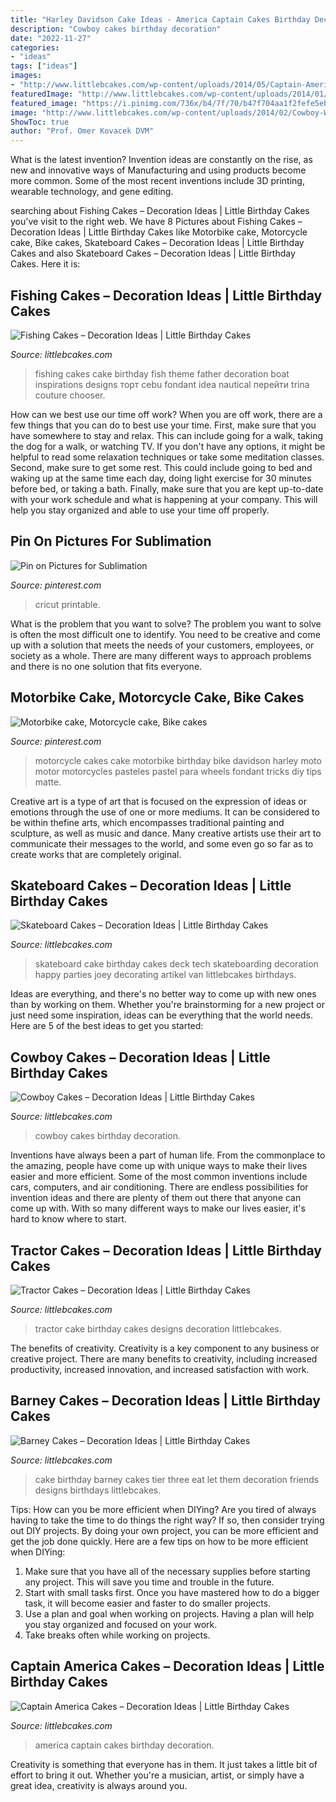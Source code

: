 ```yaml
---
title: "Harley Davidson Cake Ideas - America Captain Cakes Birthday Decoration"
description: "Cowboy cakes birthday decoration"
date: "2022-11-27"
categories:
- "ideas"
tags: ["ideas"]
images:
- "http://www.littlebcakes.com/wp-content/uploads/2014/05/Captain-America-Cakes-Photos.jpg"
featuredImage: "http://www.littlebcakes.com/wp-content/uploads/2014/01/Barney-Cakes.jpg"
featured_image: "https://i.pinimg.com/736x/b4/7f/70/b47f704aa1f2fefe5ebf7847afd4bcbe.jpg"
image: "http://www.littlebcakes.com/wp-content/uploads/2014/02/Cowboy-Wedding-Cakes.jpg"
ShowToc: true
author: "Prof. Omer Kovacek DVM"
---
```



What is the latest invention?
Invention ideas are constantly on the rise, as new and innovative ways of Manufacturing and using products become more common. Some of the most recent inventions include 3D printing, wearable technology, and gene editing.

	

		
searching about Fishing Cakes – Decoration Ideas | Little Birthday Cakes you've visit to the right web. We have 8 Pictures about Fishing Cakes – Decoration Ideas | Little Birthday Cakes like Motorbike cake, Motorcycle cake, Bike cakes, Skateboard Cakes – Decoration Ideas | Little Birthday Cakes and also Skateboard Cakes – Decoration Ideas | Little Birthday Cakes. Here it is:
		
    
## Fishing Cakes – Decoration Ideas | Little Birthday Cakes

<img loading=lazy src="http://www.littlebcakes.com/wp-content/uploads/2014/01/Fishing-Cakes-Images-768x1024.jpg" onerror="this.onerror=null;this.src='https://tse1.mm.bing.net/th?id=OIP.S3wlJN5qLFvpB1LYeXJyMwHaJ4&amp;pid=15.1';" alt="Fishing Cakes – Decoration Ideas | Little Birthday Cakes">

_Source: littlebcakes.com_

>fishing cakes cake birthday fish theme father decoration boat inspirations designs торт cebu fondant idea nautical перейти trina couture chooser. 

	

How can we best use our time off work?
When you are off work, there are a few things that you can do to best use your time. First, make sure that you have somewhere to stay and relax. This can include going for a walk, taking the dog for a walk, or watching TV. If you don't have any options, it might be helpful to read some relaxation techniques or take some meditation classes. Second, make sure to get some rest. This could include going to bed and waking up at the same time each day, doing light exercise for 30 minutes before bed, or taking a bath. Finally, make sure that you are kept up-to-date with your work schedule and what is happening at your company. This will help you stay organized and able to use your time off properly.

    
## Pin On Pictures For Sublimation

<img loading=lazy src="https://i.pinimg.com/736x/b4/7f/70/b47f704aa1f2fefe5ebf7847afd4bcbe.jpg" onerror="this.onerror=null;this.src='https://tse3.mm.bing.net/th?id=OIP.bNWJv46Ti3WVyboVvLMB6AHaLc&amp;pid=15.1';" alt="Pin on Pictures for Sublimation">

_Source: pinterest.com_

>cricut printable. 

	

What is the problem that you want to solve?
The problem you want to solve is often the most difficult one to identify. You need to be creative and come up with a solution that meets the needs of your customers, employees, or society as a whole. There are many different ways to approach problems and there is no one solution that fits everyone.

    
## Motorbike Cake, Motorcycle Cake, Bike Cakes

<img loading=lazy src="https://i.pinimg.com/736x/9e/bc/e9/9ebce9bdef2a7b71d9a987b3ea6480ed--motorcycle-birthday-cakes-motorbike-cake.jpg" onerror="this.onerror=null;this.src='https://tse1.mm.bing.net/th?id=OIP.Zds-fTJyjnJnnf99Ae0gRQHaJ3&amp;pid=15.1';" alt="Motorbike cake, Motorcycle cake, Bike cakes">

_Source: pinterest.com_

>motorcycle cakes cake motorbike birthday bike davidson harley moto motor motorcycles pasteles pastel para wheels fondant tricks diy tips matte. 

	

Creative art is a type of art that is focused on the expression of ideas or emotions through the use of one or more mediums. It can be considered to be within thefine arts, which encompasses traditional painting and sculpture, as well as music and dance. Many creative artists use their art to communicate their messages to the world, and some even go so far as to create works that are completely original.

    
## Skateboard Cakes – Decoration Ideas | Little Birthday Cakes

<img loading=lazy src="https://www.littlebcakes.com/wp-content/uploads/2014/01/Skateboard-Cake.jpg" onerror="this.onerror=null;this.src='https://tse2.mm.bing.net/th?id=OIP.JZatjIIncclm2JaAKMA_3AHaF4&amp;pid=15.1';" alt="Skateboard Cakes – Decoration Ideas | Little Birthday Cakes">

_Source: littlebcakes.com_

>skateboard cake birthday cakes deck tech skateboarding decoration happy parties joey decorating artikel van littlebcakes birthdays. 

	

Ideas are everything, and there's no better way to come up with new ones than by working on them. Whether you're brainstorming for a new project or just need some inspiration, ideas can be everything that the world needs. Here are 5 of the best ideas to get you started: 

    
## Cowboy Cakes – Decoration Ideas | Little Birthday Cakes

<img loading=lazy src="http://www.littlebcakes.com/wp-content/uploads/2014/02/Cowboy-Wedding-Cakes.jpg" onerror="this.onerror=null;this.src='https://tse3.mm.bing.net/th?id=OIP.OA0mNdhMvr2LFDIbD5nAIQHaMX&amp;pid=15.1';" alt="Cowboy Cakes – Decoration Ideas | Little Birthday Cakes">

_Source: littlebcakes.com_

>cowboy cakes birthday decoration. 

	

Inventions have always been a part of human life. From the commonplace to the amazing, people have come up with unique ways to make their lives easier and more efficient. Some of the most common inventions include cars, computers, and air conditioning. There are endless possibilities for invention ideas and there are plenty of them out there that anyone can come up with. With so many different ways to make our lives easier, it's hard to know where to start.

    
## Tractor Cakes – Decoration Ideas | Little Birthday Cakes

<img loading=lazy src="http://www.littlebcakes.com/wp-content/uploads/2014/01/Tractor-Cake-Designs.jpg" onerror="this.onerror=null;this.src='https://tse3.mm.bing.net/th?id=OIP.ItDrJwLodXljdajozScIbgHaFj&amp;pid=15.1';" alt="Tractor Cakes – Decoration Ideas | Little Birthday Cakes">

_Source: littlebcakes.com_

>tractor cake birthday cakes designs decoration littlebcakes. 

	

The benefits of creativity.
Creativity is a key component to any business or creative project. There are many benefits to creativity, including increased productivity, increased innovation, and increased satisfaction with work.

    
## Barney Cakes – Decoration Ideas | Little Birthday Cakes

<img loading=lazy src="http://www.littlebcakes.com/wp-content/uploads/2014/01/Barney-Cakes.jpg" onerror="this.onerror=null;this.src='https://tse2.mm.bing.net/th?id=OIP.-Fa8BpsW6o4ybrfOR8JwiAHaJ3&amp;pid=15.1';" alt="Barney Cakes – Decoration Ideas | Little Birthday Cakes">

_Source: littlebcakes.com_

>cake birthday barney cakes tier three eat let them decoration friends designs birthdays littlebcakes. 

	

Tips: How can you be more efficient when DIYing?
Are you tired of always having to take the time to do things the right way? If so, then consider trying out DIY projects. By doing your own project, you can be more efficient and get the job done quickly. Here are a few tips on how to be more efficient when DIYing: 
1. Make sure that you have all of the necessary supplies before starting any project. This will save you time and trouble in the future.
2. Start with small tasks first. Once you have mastered how to do a bigger task, it will become easier and faster to do smaller projects. 
3. Use a plan and goal when working on projects. Having a plan will help you stay organized and focused on your work. 
4. Take breaks often while working on projects.

    
## Captain America Cakes – Decoration Ideas | Little Birthday Cakes

<img loading=lazy src="http://www.littlebcakes.com/wp-content/uploads/2014/05/Captain-America-Cakes-Photos.jpg" onerror="this.onerror=null;this.src='https://tse4.mm.bing.net/th?id=OIP.yrKUWT3VVtotVGhcENYnjAHaJ4&amp;pid=15.1';" alt="Captain America Cakes – Decoration Ideas | Little Birthday Cakes">

_Source: littlebcakes.com_

>america captain cakes birthday decoration. 

	

Creativity is something that everyone has in them. It just takes a little bit of effort to bring it out. Whether you're a musician, artist, or simply have a great idea, creativity is always around you.

